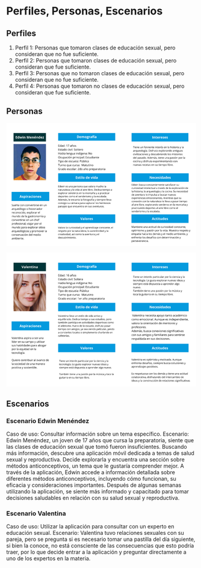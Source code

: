# Perfiles, Personas, Escenarios
## Perfiles

1. Perfil 1: Personas que tomaron clases de educación sexual, pero consideran que no fue suficiente.
2. Perfil 2: Personas que tomaron clases de educación sexual, pero consideran que fue suficiente.
3. Perfil 3: Personas que no tomaron clases de educación sexual, pero consideran que no fue suficiente.
4. Perfil 4: Personas que tomaron no clases de educación sexual, pero consideran que fue suficiente.

## Personas
![img.png](img.png)

![img_1.png](img_1.png)

## Escenarios

### Escenario Edwin Menéndez
Caso de uso: Consultar información sobre un tema específico.
Escenario: Edwin Menéndez, un joven de 17 años que cursa la preparatoria, 
siente que las clases de educación sexual que tomó fueron insuficientes. 
Buscando más información, descubre una aplicación móvil dedicada a temas de salud sexual y reproductiva.
Decide explorarla y encuentra una sección sobre métodos anticonceptivos, un tema que le gustaría comprender mejor.
A través de la aplicación, Edwin accede a información detallada sobre diferentes métodos anticonceptivos, incluyendo 
cómo funcionan, su eficacia y consideraciones importantes. Después de algunas semanas utilizando la aplicación, 
se siente más informado y capacitado para tomar decisiones saludables en relación con su salud sexual y reproductiva.

### Escenario Valentina
Caso de uso: Utilizar la aplicación para consultar con un experto en educación sexual.
Escenario: Valentina tuvo relaciones sexuales con su pareja, pero se pregunta si es necesario 
tomar una pastilla del día siguiente, si bien la conoce, no está consciente de las consecuencias que esto podría traer, 
por lo que decide entrar a la aplicación y preguntar directamente a uno de los expertos en la materia.


